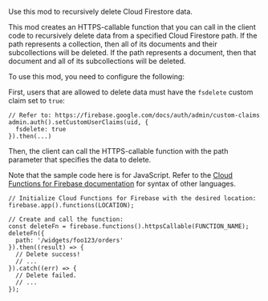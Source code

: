 Use this mod to recursively delete Cloud Firestore data.

This mod creates an HTTPS-callable function that you can call in the client code to recursively delete data from a specified Cloud Firestore path. If the path represents a collection, then all of its documents and their subcollections will be deleted. If the path represents a document, then that document and all of its subcollections will be deleted.

To use this mod, you need to configure the following:

First, users that are allowed to delete data must have the `fsdelete` custom claim set to `true`:

```
// Refer to: https://firebase.google.com/docs/auth/admin/custom-claims
admin.auth().setCustomUserClaims(uid, {
  fsdelete: true
}).then(...)
```

Then, the client can call the HTTPS-callable function with the path parameter that specifies the data to delete.

Note that the sample code here is for JavaScript. Refer to the [Cloud Functions for Firebase documentation](https://firebase.google.com/docs/functions/callable) for syntax of other languages.

```
// Initialize Cloud Functions for Firebase with the desired location:
firebase.app().functions(LOCATION);

// Create and call the function:
const deleteFn = firebase.functions().httpsCallable(FUNCTION_NAME);
deleteFn({
  path: '/widgets/foo123/orders'
}).then((result) => {
  // Delete success!
  // ...
}).catch((err) => {
  // Delete failed.
  // ...
});
```
